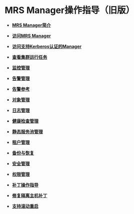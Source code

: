 # MRS Manager操作指导（旧版）<a name="ZH-CN_TOPIC_0175061667"></a>

-   **[MRS Manager简介](MRS-Manager简介.md)**  

-   **[访问MRS Manager](访问MRS-Manager.md)**  

-   **[访问支持Kerberos认证的Manager](访问支持Kerberos认证的Manager.md)**  

-   **[查看集群运行任务](查看集群运行任务.md)**  

-   **[监控管理](监控管理.md)**  

-   **[告警管理](告警管理-1.md)**  

-   **[告警参考](告警参考-3.md)**  

-   **[对象管理](对象管理-101.md)**  

-   **[日志管理](日志管理-117.md)**  

-   **[健康检查管理](健康检查管理-121.md)**  

-   **[静态服务池管理](静态服务池管理.md)**  

-   **[租户管理](租户管理-140.md)**  

-   **[备份与恢复](备份与恢复-153.md)**  

-   **[安全管理](安全管理-159.md)**  

-   **[权限管理](权限管理.md)**  

-   **[补丁操作指导](补丁操作指导.md)**  

-   **[修复隔离主机补丁](修复隔离主机补丁-183.md)**  

-   **[支持滚动重启](支持滚动重启-184.md)**  


